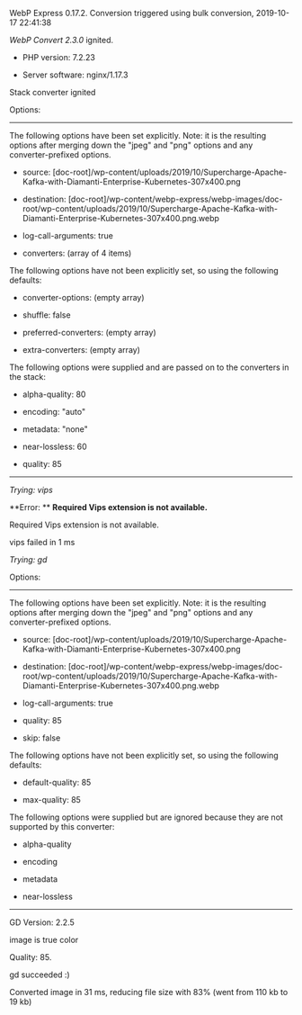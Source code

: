 WebP Express 0.17.2. Conversion triggered using bulk conversion, 2019-10-17 22:41:38

*WebP Convert 2.3.0*  ignited.
- PHP version: 7.2.23
- Server software: nginx/1.17.3

Stack converter ignited

Options:
------------
The following options have been set explicitly. Note: it is the resulting options after merging down the "jpeg" and "png" options and any converter-prefixed options.
- source: [doc-root]/wp-content/uploads/2019/10/Supercharge-Apache-Kafka-with-Diamanti-Enterprise-Kubernetes-307x400.png
- destination: [doc-root]/wp-content/webp-express/webp-images/doc-root/wp-content/uploads/2019/10/Supercharge-Apache-Kafka-with-Diamanti-Enterprise-Kubernetes-307x400.png.webp
- log-call-arguments: true
- converters: (array of 4 items)

The following options have not been explicitly set, so using the following defaults:
- converter-options: (empty array)
- shuffle: false
- preferred-converters: (empty array)
- extra-converters: (empty array)

The following options were supplied and are passed on to the converters in the stack:
- alpha-quality: 80
- encoding: "auto"
- metadata: "none"
- near-lossless: 60
- quality: 85
------------


*Trying: vips* 

**Error: ** **Required Vips extension is not available.** 
Required Vips extension is not available.
vips failed in 1 ms

*Trying: gd* 

Options:
------------
The following options have been set explicitly. Note: it is the resulting options after merging down the "jpeg" and "png" options and any converter-prefixed options.
- source: [doc-root]/wp-content/uploads/2019/10/Supercharge-Apache-Kafka-with-Diamanti-Enterprise-Kubernetes-307x400.png
- destination: [doc-root]/wp-content/webp-express/webp-images/doc-root/wp-content/uploads/2019/10/Supercharge-Apache-Kafka-with-Diamanti-Enterprise-Kubernetes-307x400.png.webp
- log-call-arguments: true
- quality: 85
- skip: false

The following options have not been explicitly set, so using the following defaults:
- default-quality: 85
- max-quality: 85

The following options were supplied but are ignored because they are not supported by this converter:
- alpha-quality
- encoding
- metadata
- near-lossless
------------

GD Version: 2.2.5
image is true color
Quality: 85. 
gd succeeded :)

Converted image in 31 ms, reducing file size with 83% (went from 110 kb to 19 kb)
